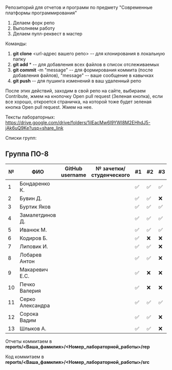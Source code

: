 Репозиторий для отчетов и программ по предмету "Современные платформы программирования"

1. Делаем форк репо
1. Выполняем работу
1. Делаем пулл-реквест в мастер

Команды:
1. **git clone** <url-адрес вашего репо> -- для клонирования в локальную папку
1. **git add** * -- для добавления всех файлов в список отслеживаемых
1. **git commit** -m "message" -- для формирования коммита (после добавления файлов), "message" -- ваше сообщение в кавычках
1. **git push** -- для пушинга изменений в ваш удаленный репо

После этих действий, заходим в свой репо на сайте, выбираем Contribute, жмем на кнопочку Open pull request (Зеленая кнопка), если все хорошо, откроется страничка, на которой тоже будет зеленая кнопка Open pull request. Жмем на нее.

Тексты лабораторных: https://drive.google.com/drive/folders/1ilEacMw6l9YWl8M2EHhdJ5-jAk6uQ9Ke?usp=share_link

Списки групп:

## Группа ПО-8

|№|ФИО|GitHub username|№ зачетки/студенческого|#1|#2|#3|#4|#5|#6|#7|
|---|---|---|---|---|---|---|---|---|---|---|
|1|Бондаренко К.|||✅|✅|✅|✅|✅|✅|✅|:x:|
|2|Бувин Д.|||✅|✅|:x:|:x:|:x:|:x:|:x:|:x:|
|3|Буртик Яков|||✅|✅|✅|:x:|:x:|:x:|:x:|
|4|Замалетдинов Д.|||✅|✅|✅|✅|:x:|:x:|:x:|
|5|Иванюк М.|||✅|✅|✅|✅|✅|:x:|:x:|:x:|
|6|Кодиров Б.|||✅|:x:|:x:|:x:|:x:|:x:|:x:|:x:|
|7|Липовик И.|||✅|✅|:x:|:x:|:x:|:x:|:x:|:x:|
|8|Лобарев Антон|||✅|✅|:x:|:x:|:x:|:x:|:x:|
|9|Макаревич Е.C.|||✅|:x:|:x:|:x:|:x:|:x:|:x:|
|10|Печко Валерия|||✅|:x:|:x:|:x:|:x:|:x:|:x:|
|11|Серко Александра|||✅|✅|✅|✅|:x:|:x:|:x:|✅|
|12|Сорока Вадим|||✅|✅|:x:|:x:|:x:|:x:|:x:|:x:|
|13|Шлыков А.|||✅|✅|:x:|:x:|:x:|:x:|✅|

Отчеты коммитаем в **reports/<Ваша_фамилия>/<Номер_лабораторной_работы>/rep**

Код коммитаем в **reports/<Ваша_фамилия>/<Номер_лабораторной_работы>/src**
